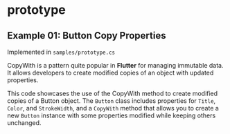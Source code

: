 # prototype

## Example 01: Button Copy Properties

Implemented in `samples/prototype.cs`

CopyWith is a pattern quite popular in **Flutter** for managing immutable data. It allows developers to create modified copies of an object with updated properties.

This code showcases the use of the CopyWith method to create modified copies of a Button object. The `Button` class includes properties for `Title`, `Color`, and `StrokeWidth`, and a `CopyWith` method that allows you to create a new `Button` instance with some properties modified while keeping others unchanged.

